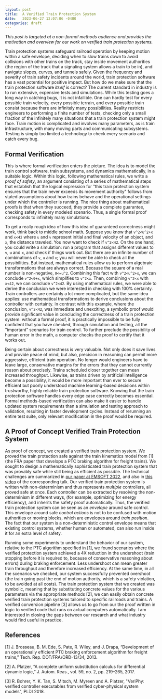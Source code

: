 ```yaml
---
layout: post
title:  A Verified Train Protection System
date:   2023-06-27 12:07:06 -0400
categories: draft
---
```


_This post is targeted at a non-formal methods audience and provides the motivation and overview for our work on verified train protection systems._


Train protection systems safeguard railroad operation by keeping motion within a safe envelope, deciding when to slow trains down to avoid collisions with other trains on the track, stay inside movement authorities (the region of the track that a signaling system allows a train to be in), and navigate slopes, curves, and tunnels safely.
Given the frequency and severity of train safety incidents around the world, train protection software has a vast potential for positive impact.
But how do we make sure that the train protection software _itself_ is correct?
The current standard in industry is to run extensive, expensive tests and simulations.
While this testing goes a long way in catching bugs, it is not infallible.
One can hardly test for every possible train velocity, every possible terrain, and every possible train consist because there are infinitely many possibilities.
Reality restricts engineers to performing a finite number of tests, checking only a small fraction of the infinitely many situations that a train protection system might face.
Train motion is complicated and involves many parameters, as is train infrastructure, with many moving parts and communicating subsystems.
Testing is simply too limited a technology to check every scenario and catch every bug.

## Formal Verification

This is where formal verification enters the picture.
The idea is to model the train control software, train subsystems, and dynamics mathematically, in a suitable logic.
Within this logic, following mathematical rules, we write a _proof of safety_, an argument consisting of a series of mathematical steps that establish that the logical expression for "this train protection system ensures that the train never exceeds its movement authority" follows from stated assumptions about how trains behave and the operational settings under which the controller is running.
The nice thing about mathematical proofs is that when they succeed, they provide a complete guarantee, checking safety in every modeled scenario.
Thus, a single formal proof corresponds to infinitely many simulations.


To get a really rough idea of how this idea of guaranteed correctness might work, think back to middle school math.
Suppose you know that `v^2<u^2+x` and `x<42` where `u` and `v` represent initial and final velocity of an object, and `x`, the distance traveled.
You now want to check if `v^2<42`.
On the one hand, you could write a simulation: run a program that assigns different values to `v`, `u` and `x`, and check if things work out.
But there are an infinite number of combinations of `v`, `u` and `x`; you will never be able to check all the possibilities.
But instead, mathematical rules allow us to perform algebraic transformations that are always correct.
Because the square of a real number is non-negative, `0<=u^2`. Combining this fact with `v^2<u^2+x`, we can conclude `v^2<0+x`, which simplifies to `v^2<x`.
Then, combining `v^2<x` with `x<42`, we can conclude `v^2<42`.
By using mathematical rules, we were able to derive the conclusion we were interested in checking with 100% certainty.
Train controllers are certainly a lot more complicated, but the same idea applies: use mathematical transformations to derive conclusions about the controller with certainty.
In contrast with this example, where the conclusion, `v^2<42`, was immediate and unexciting, a symbolic proof would provide significant value in concluding the correctness of a train protection system: without a formal proof, it is practically impossible to be fully confident that you have checked, through simulation and testing, all the "important" scenarios for train control.
To further preclude the possibility of human error in the math, a computer checks the proof to certify that it works out.


Being certain about correctness is very valuable.
Not only does it save lives and provide peace of mind, but also, precision in reasoning can permit more aggressive, efficient train operation.
No longer would engineers have to leave large, conservative margins for the errors that they cannot currently reason about precisely.
Trains scheduled closer together can mean increased throughput.
Likewise, as trains driven by artificial intelligence become a possibility, it would be more important than ever to secure efficient but poorly understood machine learning-based decisions within trustworthy, highly reliable train protection software.
Knowing that the train protection software handles every edge case correctly becomes essential.
Formal methods-based verification can also make it easier to handle updated system requirements than a simulation and testing approach to validation, resulting in faster development cycles.
Instead of rerunning an entire test suite, only relevant modification in the proof would be required.

## A Proof of Concept Verified Train Protection System

As proof of concept, we created a verified train protection system.
We proved the train protection safe against the train kinematics model from [1] (the FRA paper that develops a PTC braking algorithm for freight trains).
We sought to design a mathematically sophisticated train protection system that was provably safe while still being as efficient as possible.
The technical challenges are summarized in [our paper at EMSOFT 2022](/assets/train-control-emsoft-preprint.pdf), and also in [this video](https://www.youtube.com/watch?v=TKRSZA_61cM) of the corresponding talk.
Our verified train protection system is written with non-determinism and thus represents _multiple_ controllers, all proved safe at once.
Each controller can be extracted by resolving the non-determinism in different ways, (for example, optimizing for energy efficiency), and inherits the safety proof automatically.
Thus, the verified train protection system can be seen as an _envelope_ around safe control.
This envelope around safe _control actions_ is not to be confused with motion authorities or moving blocks, which are envelopes around _train position_.
The fact that our system is a non-deterministic control envelope means that existing control systems, whether human or automated, can also run inside it for an extra level of safety.

Running some experiments to understand the behavior of our system, relative to the PTC algorithm specified in [1], we found scenarios where the verified protection system achieved a 4X reduction in the undershoot (train stopping before it is required to, because of conservative reasoning about errors) during braking enforcement.
Less undershoot can mean greater train throughput and therefore increased efficiency.
At the same time, in all the scenarios we checked, our system successfully prevented overshoot (the train going past the end of motion authority, which is a safety violation, to be avoided at all costs).
The train protection system that we created was symbolic, meaning that by substituting concrete values for the various parameters via the appropriate methods [2], we can easily obtain concrete verified train protection systems tailored to specific railroads and trains.
A verified conversion pipeline [3] allows us to go from our the proof written in logic to verified code that runs on actual computers automatically.
I am interested in closing the gaps between our research and what industry would find useful in practice.

## References

[1] J. Brosseau, B. M. Ede, S. Pate, R. Wiley, and J. Drapa, “Development of an operationally efficient PTC braking enforcement algorithm for freight trains,” Tech. Rep. DOT/FRA/ORD-13/34, 2013.

[2] A. Platzer, “A complete uniform substitution calculus for differential dynamic logic,” J. Autom. Reas., vol. 59, no. 2, pp. 219–265, 2017.

[3] R. Bohrer, Y. K. Tan, S. Mitsch, M. Myreen and A. Platzer, "VeriPhy: verified controller executables from verified cyber-physical system models", PLDI 2018.